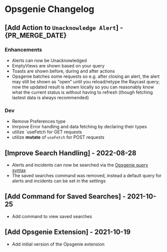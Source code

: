 # Opsgenie Changelog

## [Add Action to `Unacknowledge Alert`] - {PR_MERGE_DATE}

### Enhancements
- Alerts can now be Unacknowledged
- EmptyViews are shown based on your query
- Toasts are shown before, during and after actions
- Opsgenie batches some requests so e.g. after closing an alert, the alert may still be shown as "open" until you reload/retype the Raycast query; now the updated result is shown locally so you can reasonably know what the current status is without having to refresh (though fetching lastest data is always recommended)

### Dev
- Remove Preferences type
- Imrpove Error handling and data fetching by declaring their types
- utilize `useFetch for GET requests
- utilize **mutate** of `useFetch` for POST requests

## [Improve Search Handling] - 2022-08-28

- Alerts and incidents can now be searched via the [Opsgenie query syntax](https://support.atlassian.com/opsgenie/docs/search-queries-for-alerts/)
- The saved searches command was removed, instead a default query for alerts and incidents can be set in the settings

## [Add Command for Saved Searches] - 2021-10-25

- Add command to view saved searches

## [Add Opsgenie Extension] - 2021-10-19

- Add initial version of the Opsgenie extension
